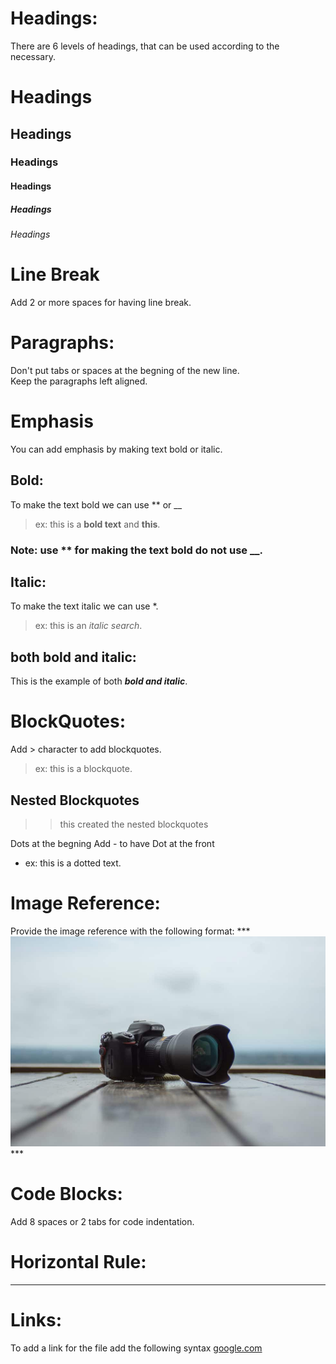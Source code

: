 # Headings:

There are 6 levels of headings, that can be used according to the necessary.
# Headings
## Headings
### Headings
#### Headings
##### Headings
###### Headings
   
>
>

# Line Break
Add 2 or more spaces for having line break.  
  
>
>

# Paragraphs:  
Don't put tabs or spaces at the begning of the new line.  
Keep the paragraphs left aligned.  
    
  
  
# Emphasis  
You can add emphasis by making text bold or italic.  
    
  
  
## Bold:  
To make the text bold we can use ** or __  
> ex: this is a **bold text** and __this__.  
  
  
  
### Note: use ** for making the text bold do not use __.  
  
  
  
## Italic:  
To make the text italic we can use *.  
> ex: this is an *italic search*.  
  
  
  
## both bold and italic:  
This is the example of both ***bold and italic***.  

   
  
# BlockQuotes:
Add > character to add blockquotes.
> ex: this is a blockquote.

  
  
## Nested Blockquotes
>> this created the nested blockquotes
  
  
  
Dots at the begning
Add - to have Dot at the front
- ex: this is a dotted text.


# Image Reference:
Provide the image reference with the following format:
*** ![Refer Here](./images/1.jpg) ***


# Code Blocks:
Add 8 spaces or 2 tabs for code indentation.

# Horizontal Rule:
---


# Links:
To add a link for the file add the following syntax
[google.com](https://google.com)


